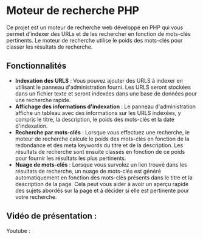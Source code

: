 # Moteur de recherche PHP

Ce projet est un moteur de recherche web développé en PHP qui vous permet d'indexer des URLs et de les rechercher en fonction de mots-clés pertinents. Le moteur de recherche utilise le poids des mots-clés pour classer les résultats de recherche.

## Fonctionnalités

- **Indexation des URLS** : Vous pouvez ajouter des URLS à indexer en utilisant le panneau d'administration fourni. Les URLS seront stockées dans un fichier texte et seront indexées dans une base de données pour une recherche rapide.
- **Affichage des informations d'indexation** : Le panneau d'administration affiche un tableau avec des informations sur les URLS indexées, y compris le titre, la description, le poids des mots-clés et la date d'indexation.
- **Recherche par mots-clés** : Lorsque vous effectuez une recherche, le moteur de recherche calcule le poids des mots-clés en fonction de la redondance et des meta keywords du titre et de la description. Les résultats de recherche sont ensuite classés en fonction de ce poids pour fournir les résultats les plus pertinents.
- **Nuage de mots-clés** : Lorsque vous survolez un lien trouvé dans les résultats de recherche, un nuage de mots-clés est généré automatiquement en fonction des mots-clés présents dans le titre et la description de la page. Cela peut vous aider à avoir un aperçu rapide des sujets abordés sur la page et à décider si elle est pertinente pour votre recherche.


## Vidéo de présentation :

Youtube : 
